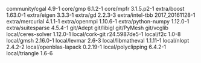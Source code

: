 community/cgal 4.9-1
core/gmp 6.1.2-1
core/mpfr 3.1.5.p2-1
extra/boost 1.63.0-1
extra/eigen 3.3.3-1
extra/gd 2.2.3-3
extra/intel-tbb 2017_20161128-1
extra/mercurial 4.1.1-1
extra/openmpi 1.10.6-1
extra/python-numpy 1.12.0-1
extra/suitesparse 4.5.4-1
git/Adept
git/libigl
git/PyMesh
git/vcglib
local/ceres-solver 1.12.0-1
local/cork-git r24.5987de5-1
local/f2c 1.0-8
local/gmsh 2.16.0-1
local/levmar 2.6-3
local/libmatheval 1.1.11-1
local/nlopt 2.4.2-2
local/openblas-lapack 0.2.19-1
local/polyclipping 6.4.2-1
local/triangle 1.6-6
